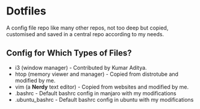 # Dotfiles

A config file repo like many other repos, not too deep but copied, customised and saved in a central repo according to my needs.

## Config for Which Types of Files?

* i3 (window manager) - Contributed by Kumar Aditya.
* htop (memory viewer and manager) - Copied from distrotube and modified by me.
* vim (a **Nerdy** text editor) - Copied from websites and modified by me.
* .bashrc - Default bashrc config in manjaro with my modifications
* .ubuntu_bashrc - Default bashrc config in ubuntu with my modifications
